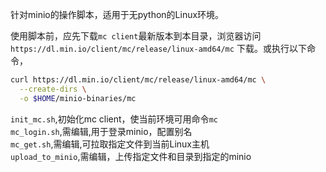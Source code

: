 针对minio的操作脚本，适用于无python的Linux环境。  

使用脚本前，应先下载`mc client`最新版本到本目录，浏览器访问`https://dl.min.io/client/mc/release/linux-amd64/mc` 下载。或执行以下命令，
```bash
curl https://dl.min.io/client/mc/release/linux-amd64/mc \
  --create-dirs \
  -o $HOME/minio-binaries/mc
  ```

`init_mc.sh`,初始化mc client，使当前环境可用命令`mc`  
`mc_login.sh`,需编辑,用于登录minio，配置别名  
`mc_get.sh`,需编辑,可拉取指定文件到当前Linux主机  
`upload_to_minio`,需编辑，上传指定文件和目录到指定的minio  

